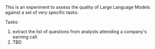 This is an experiment to assess the quality of Large Language Models against a set of very specific tasks.

Tasks:
1. extract the list of questions from analysts attending a company's earning call.
2. TBD